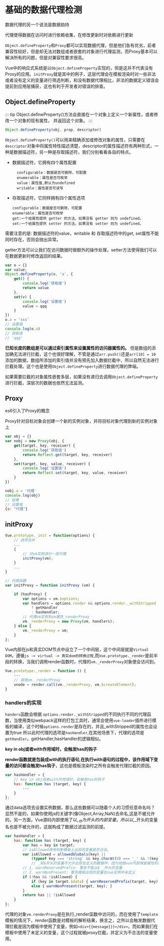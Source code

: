 # 基础的数据代理检测

数据代理的另一个说法是数据劫持

代理使得数据在访问时进行依赖收集，在修改更新时对依赖进行更新

`Object.defineProperty`和`Proxy`都可以实现数据代理，但是他们各有优劣，前者兼容性较好，但是却无法对数组或者嵌套的对象进行代理监测，而Proxy基本可以解决所有的问题，但是对兼容性要求很高。

Vue中的响应式系统是以`Object.defineProperty`实现的，但是这并不代表没有Proxy的应用。`initProxy`就是其中的例子，这层代理会在模板渲染时对一些非法或者没有定义的变量进行筛选判断，和没有数据代理相比，非法的数据定义错误会提前到应用层捕获，这也有利于开发者对错误的排查。

## Object.defineProperty

::: tip
Object.defineProperty()方法会直接在一个对象上定义一个新属性，或者修改一个对象的现有属性， 并返回这个对象。
:::

``` js
Object.defineProperty(obj, prop, descriptor)
```

`Object.defineProperty()`可以用来精确添加或修改对象的属性，只需要在`descriptor`对象中将属性特性描述清楚，descriptor的属性描述符有两种形式，一种是数据描述符，另一种是存取描述符，我们分别看看各自的特点。

- 数据描述符，它拥有四个属性配置
  
  ```
    configurable：数据是否可删除，可配置
    enumerable：属性是否可枚举
    value：属性值,默认为undefined
    writable：属性是否可读写
    ```

- 存取描述符，它同样拥有四个属性选项

    ```
    configurable：数据是否可删除，可配置
    enumerable：属性是否可枚举
    get:一个给属性提供 getter 的方法，如果没有 getter 则为 undefined。
    set:一个给属性提供 setter 的方法，如果没有 setter 则为 undefined。
    ```

需要注意的是: 数据描述符的value，writable 和 存取描述符中的get, set属性不能同时存在，否则会抛出异常。

getter方法可以让我们在访问数据时做额外的操作处理，setter方法使得我们可以在数据更新时修改返回的结果。

``` js
var o = {}
var value;
Object.defineProperty(o, 'a', {
    get() {
        console.log('获取值')
        return value
    },
    set(v) {
        console.log('设置值')
        value = qqq
    }
})
o.a = 'sss' 
// 设置值
console.log(o.a)
// 获取值
// 'qqq'
```

**已知长度的数组是可以通过索引属性来设置属性的访问器属性的。**
但是数组的添加确无法进行拦截，这个也很好理解，不管是通过`arr.push()`还是`arr[10] = 10`添加的数据，数组所添加的索引值并没有预先加入数据拦截中，所以自然无法进行拦截处理。这个也是使用`Object.defineProperty`进行数据代理的弊端。

如果需要拦截的对象属性嵌套多层，如果没有递归去调用`Object.defineProperty`进行拦截，深层次的数据也依然无法监测。

## Proxy

es6引入了Proxy的概念

Proxy针对目标对象会创建一个新的实例对象，并将目标对象代理到新的实例对象上

``` js
var obj = {}
var nobj = new Proxy(obj, {
    get(target, key, receiver) {
        console.log('获取值')
        return Reflect.get(target, key, receiver)
    },
    set(target, key, value, receiver) {
        console.log('设置值')
        return Reflect.set(target, key, value, receiver)
    }
})

nobj.a = '代理'
console.log(obj)
// 结果
// 设置值
{a: "代理"}
```

## initProxy

``` js
Vue.prototype._init = function(options) {
    // 选项合并
    ...
    {
        // 对vm实例进行一层代理
        initProxy(vm);
    }
    ...
}
```

``` js
// 代理函数
var initProxy = function initProxy (vm) {

    if (hasProxy) {
        var options = vm.$options;
        var handlers = options.render && options.render._withStripped
            ? getHandler
            : hasHandler;
        // 代理vm实例到vm属性_renderProxy
        vm._renderProxy = new Proxy(vm, handlers);
    } else {
        vm._renderProxy = vm;
    }
};
```

Vue内部在js和真实DOM节点中设立了一个中间层，这个中间层就是`Virtual DOM`，遵循`js -> virtual -> 真实dom的转换过程`,而`Vue.prototype._render`是前半段的转换，当我们调用render函数时，代理的`vm._renderProxy`对象便会访问到。

``` js
Vue.prototype._render = function () {
    ···
    // 调用vm._renderProxy
    vnode = render.call(vm._renderProxy, vm.$createElement);
}
```

### handlers的实现

`handers`函数会根据 `options.render._withStripped`的不同执行不同的代理函数，当使用类似webpack这样的打包工具时，通常会使用`vue-loader`插件进行模板的编译，这个时候`options.render`是存在的，并且_withStripped的属性也会设置为true
所以此时代理的选项是`hasHandler`,在其他场景下，代理的选项是`getHandler`。getHandler,hasHandler的逻辑相似。

**key in obj或者with作用域时，会触发has的钩子**

**render函数就是包装成with的执行语句,在执行with语句的过程中，该作用域下变量的访问都会触发has钩子**，这也是模板渲染时之所有会触发代理拦截的原因。

``` js
var hasHandler = {
    // key in obj或者with作用域时，会触发has的钩子
    has: function has (target, key) {
        ···
    }
};
```

通过data选项去设置实例数据，那么这些数据可以随着个人的习惯任意命名吗？显然不是的，如果你使用js的关键字(像Object,Array,NaN)去命名,这是不被允许的。另一方面，Vue源码内部使用了以$,_作为开头的内部变量，所以以$,_开头的变量名也是不被允许的，这就构成了数据过滤监测的前提。

``` js
var hasHandler = {
    has: function has (target, key) {
        var has = key in target;
        // isAllowed用来判断模板上出现的变量是否合法。
        var isAllowed = allowedGlobals(key) ||
            (typeof key === 'string' && key.charAt(0) === '_' && !(key in target.$data));
            // _和$开头的变量不允许出现在定义的数据中，因为他是vue内部保留属性的开头。
        // 1. warnReservedPrefix: 警告不能以$ _开头的变量
        // 2. warnNonPresent: 警告模板出现的变量在vue实例中未定义
        if (!has && !isAllowed) {
            if (key in target.$data) { warnReservedPrefix(target, key); }
            else { warnNonPresent(target, key); }
        }
        return has || !isAllowed
    }
};
```

代理的对象`vm.renderProxy`是在执行_render函数中访问的，而在使用了`template`模板的情况下，render函数是对模板的解析结果，换言之，之所以会触发数据代理拦截是因为模板中使用了变量，例如`<div>{{message}}}</div>`。而如果我们在模板中使用了未定义的变量，这个过程就被proxy拦截，并定义为不合法的变量使用。
